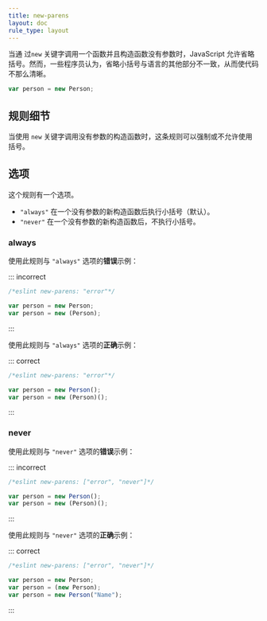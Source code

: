 ```yaml
---
title: new-parens
layout: doc
rule_type: layout
---
```


当通 过`new` 关键字调用一个函数并且构造函数没有参数时，JavaScript 允许省略括号。然而，一些程序员认为，省略小括号与语言的其他部分不一致，从而使代码不那么清晰。

```js
var person = new Person;
```

## 规则细节

当使用 `new` 关键字调用没有参数的构造函数时，这条规则可以强制或不允许使用括号。

## 选项

这个规则有一个选项。

* `"always"` 在一个没有参数的新构造函数后执行小括号（默认）。
* `"never"` 在一个没有参数的新构造函数后，不执行小括号。

### always

使用此规则与 `"always"` 选项的**错误**示例：

::: incorrect

```js
/*eslint new-parens: "error"*/

var person = new Person;
var person = new (Person);
```

:::

使用此规则与 `"always"` 选项的**正确**示例：

::: correct

```js
/*eslint new-parens: "error"*/

var person = new Person();
var person = new (Person)();
```

:::

### never

使用此规则与 `"never"` 选项的**错误**示例：

::: incorrect

```js
/*eslint new-parens: ["error", "never"]*/

var person = new Person();
var person = new (Person)();
```

:::

使用此规则与 `"never"` 选项的**正确**示例：

::: correct

```js
/*eslint new-parens: ["error", "never"]*/

var person = new Person;
var person = (new Person);
var person = new Person("Name");
```

:::
